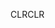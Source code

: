 <span data-ttu-id="e7868-101">CLR</span><span class="sxs-lookup"><span data-stu-id="e7868-101">CLR</span></span>